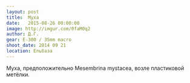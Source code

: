 ```yaml
---
layout: post
title:  Муха
date:   2015-08-26 00:00:00
image: http://imgur.com/0faM0q2
author: Д.Г.
gear: E-300 / 35mm macro
shoot_date: 2014 09 21
location: Ельбаза
---
```


Муха, предположительно Mesembrina mystacea, возле пластиковой метёлки.
